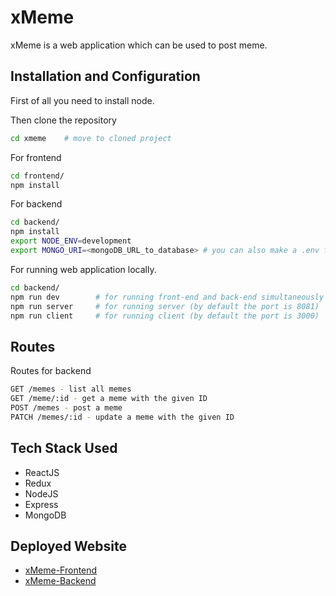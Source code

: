 # xMeme

xMeme is a web application which can be used to post meme.

## Installation and Configuration

First of all you need to install node.

Then clone the repository

```bash
cd xmeme    # move to cloned project
```

For frontend

```bash
cd frontend/
npm install
```

For backend
```bash
cd backend/
npm install
export NODE_ENV=development
export MONGO_URI=<mongoDB_URL_to_database> # you can also make a .env file in backend directory ans paste these two environment variables
```
For running web application locally.
```bash
cd backend/
npm run dev        # for running front-end and back-end simultaneously using concurrently
npm run server     # for running server (by default the port is 8081)
npm run client     # for running client (by default the port is 3000)
```

## Routes

Routes for backend
``` bash
GET /memes - list all memes
GET /meme/:id - get a meme with the given ID
POST /memes - post a meme
PATCH /memes/:id - update a meme with the given ID
```

## Tech Stack Used


- ReactJS
- Redux
- NodeJS
- Express
- MongoDB



## Deployed Website
- [xMeme-Frontend](https://xmeme-arabhiar-f.netlify.app/)
- [xMeme-Backend](https://xmeme-arabhiar-local.herokuapp.com/)
